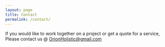 ```yaml
---
layout: page
title: Contact
permalink: /contact/
---
```


If you would like to work together on a project or get a quote for a service, Please contact us @ OrionHolistic@gmail.com
